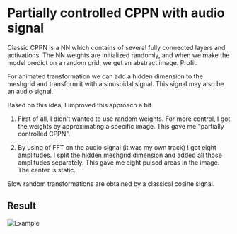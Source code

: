 # Partially controlled CPPN with audio signal

Classic CPPN is a NN which contains of several fully connected layers and activations. 
The NN weights are initialized randomly, and when we make the model predict on a random grid, we get an abstract image. Profit.

For animated transformation we can add a hidden dimension to the meshgrid and transform it with a sinusoidal signal. This signal may also be an audio signal.

Based on this idea, I improved this approach a bit.

1. First of all, I didn't wanted to use random weights. For more control, I got the weights by approximating a specific image. This gave me "partially controlled CPPN". 

2. By using of FFT on the audio signal (it was my own track) I got eight amplitudes. I split the hidden meshgrid dimension and added all those amplitudes separately. This gave me eight pulsed areas in the image. The center is static.

Slow random transformations are obtained by a classical cosine signal.

## Result
![Example](test.gif)

